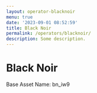 ```yaml
---
layout: operator-blacknoir
menu: true
date: '2023-09-01 08:52:59'
title: Black Noir
permalink: /operators/blacknoir/
description: Some description.
---
```


# Black Noir

Base Asset Name: bn_iw9